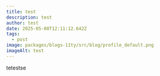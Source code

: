```yaml
---
title: test
description: test
author: test
date: 2025-05-08T12:11:12.642Z
tags:
  - post
image: packages/blogs-11ty/src/blog/profile_default.png
imageAlt: test
---
```

t﻿etestse